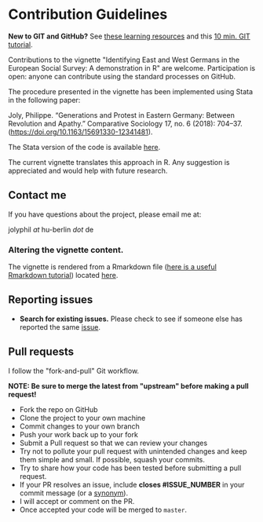 # Contribution Guidelines

**New to GIT and GitHub?** See [these learning resources](https://help.github.com/articles/git-and-github-learning-resources/) and this [10 min. GIT tutorial](https://try.github.io/levels/1/challenges/1).

Contributions to the vignette "Identifying East and West Germans in the European Social Survey: A demonstration in R" are welcome. Participation is open: anyone can contribute using the standard processes on GitHub.

The procedure presented in the vignette has been implemented using Stata in the following paper:

Joly, Philippe. “Generations and Protest in Eastern Germany: Between Revolution and Apathy.” Comparative Sociology 17, no. 6 (2018): 704–37. (https://doi.org/10.1163/15691330-12341481).

The Stata version of the code is available [here](https://github.com/jolyphil/protest-DE).

The current vignette translates this approach in R. Any suggestion is appreciated and would help with future research.


## Contact me

If you have questions about the project, please email me at: 

jolyphil _at_ hu-berlin _dot_ de


### Altering the vignette content.   

The vignette is rendered from a Rmarkdown file ([here is a useful Rmarkdown tutorial](https://rmarkdown.rstudio.com/lesson-1.html)) located [here](vignette.Rmd).


## Reporting issues

- **Search for existing issues.** Please check to see if someone else has reported the same [issue](https://github.com/jolyphil/ess-east-west/issues).


## Pull requests

I follow the "fork-and-pull" Git workflow.

**NOTE: Be sure to merge the latest from "upstream" before making a pull request!**

- Fork the repo on GitHub
- Clone the project to your own machine
- Commit changes to your own branch
- Push your work back up to your fork
- Submit a Pull request so that we can review your changes
- Try not to pollute your pull request with unintended changes and keep them simple and small. If possible, squash your commits.
- Try to share how your code has been tested before submitting a pull request.
- If your PR resolves an issue, include **closes #ISSUE_NUMBER** in your commit message (or a [synonym](https://help.github.com/articles/closing-issues-via-commit-messages)).
- I will accept or comment on the PR.
- Once accepted your code will be merged to `master`.
